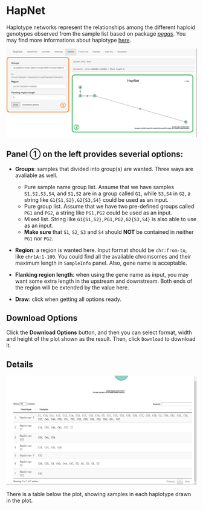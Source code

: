 # HapNet

Haplotype networks represent the relationships among the different haploid genotypes observed from the sample list based on package *[pegas](http://ape-package.ird.fr/pegas.html)*. You may find more informations about haplotype [here](http://phylonetworks.blogspot.com/2013/09/how-do-we-interpret-rooted-haplotype.html).

![HapNet tag](./../img/HapNet-1.jpg)

## Panel ① on the left provides severial options:
- **Groups**: samples that divided into group(s) are wanted. Three ways are avaliable as well.
	- Pure sample name group list. Assume that we have samples `S1,S2,S3,S4`, and `S1,S2` are in a group called `G1`, while `S3,S4` in `G2`, a string like `G1{S1,S2},G2{S3,S4}` could be used as an input.
	- Pure group list. Assume that we have two pre-defined groups called `PG1` and `PG2`, a string like `PG1,PG2` could be used as an input.
	- Mixed list. String like `G1{S1,S2},PG1,PG2,G2{S3,S4}` is also able to use as an input.
	- **Make sure** that `S1`, `S2`, `S3` and `S4` should **NOT** be contained in neither `PG1` nor `PG2`.

- **Region**: a region is wanted here. Input format should be `chr:from-to`, like `chr1A:1-100`. You could find all the avaliable chromsomes and their maximum length in `SampleInfo` panel. Also, gene name is acceptable.

- **Flanking region length**: when using the gene name as input, you may want some extra length in the upstream and downstream. Both ends of the region will be extended by the value here.

- **Draw**: click when getting all options ready.

## Download Options

Click the **Download Options** button, and then you can select format, width and height of the plot shown as the result. Then, click `Download` to download it.

## Details

![HapNet tag](./../img/HapNet-2.jpg)

There is a table below the plot, showing samples in each haplotype drawn in the plot.